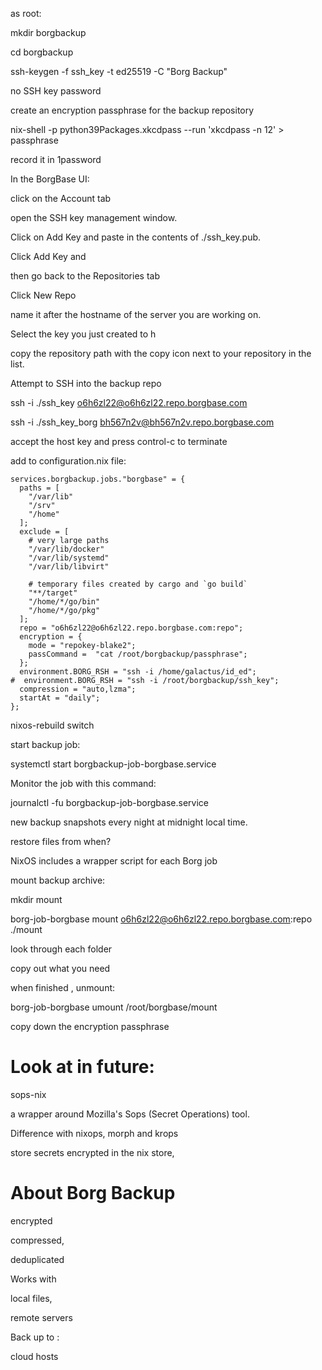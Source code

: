 as root: 

mkdir borgbackup

cd borgbackup

ssh-keygen -f ssh_key -t ed25519 -C "Borg Backup"

no SSH key password

create an encryption passphrase for the backup repository

nix-shell -p python39Packages.xkcdpass --run 'xkcdpass -n 12' > passphrase

record it in 1password

In the BorgBase UI: 

click on the Account tab 

open the SSH key management window. 

Click on Add Key and paste in the contents of ./ssh_key.pub. 

Click Add Key and 

then go back to the Repositories tab

Click New Repo 

name it after the hostname of the server you are working on. 

Select the key you just created to h

copy the repository path with the copy icon next to your repository in the list. 

Attempt to SSH into the backup repo

ssh -i ./ssh_key o6h6zl22@o6h6zl22.repo.borgbase.com

ssh -i ./ssh_key_borg bh567n2v@bh567n2v.repo.borgbase.com


accept the host key and 
press control-c to terminate

add to configuration.nix file:

```
services.borgbackup.jobs."borgbase" = {
  paths = [
    "/var/lib"
    "/srv"
    "/home"
  ];
  exclude = [
    # very large paths
    "/var/lib/docker"
    "/var/lib/systemd"
    "/var/lib/libvirt"
    
    # temporary files created by cargo and `go build`
    "**/target"
    "/home/*/go/bin"
    "/home/*/go/pkg"
  ];
  repo = "o6h6zl22@o6h6zl22.repo.borgbase.com:repo";
  encryption = {
    mode = "repokey-blake2";
    passCommand =  "cat /root/borgbackup/passphrase";
  };
  environment.BORG_RSH = "ssh -i /home/galactus/id_ed";
#  environment.BORG_RSH = "ssh -i /root/borgbackup/ssh_key";
  compression = "auto,lzma";
  startAt = "daily";
};
```

nixos-rebuild switch

start backup job:

systemctl start borgbackup-job-borgbase.service

Monitor the job with this command:

journalctl -fu borgbackup-job-borgbase.service

new backup snapshots every night at midnight local time.

restore files from when?  

NixOS includes a wrapper script for each Borg job 

mount backup archive: 

mkdir mount

borg-job-borgbase mount o6h6zl22@o6h6zl22.repo.borgbase.com:repo ./mount

look through each folder 

copy out what you need

when finished , unmount:

borg-job-borgbase umount /root/borgbase/mount

copy down the encryption passphrase 


# Look at in future: 

sops-nix 

a wrapper around Mozilla's Sops (Secret Operations) tool. 

Difference with nixops, morph and krops 

store secrets encrypted in the nix store, 

# About Borg Backup

encrypted 

compressed, 

deduplicated 

Works with 

local files, 

remote servers 

Back up to : 

cloud hosts 
